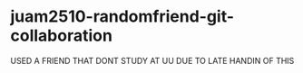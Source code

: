 # juam2510-randomfriend-git-collaboration
USED A FRIEND THAT DONT STUDY AT UU DUE TO LATE HANDIN OF THIS 
